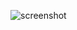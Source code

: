 ![screenshot](https://user-images.githubusercontent.com/7326800/197354081-4a083eb2-5f94-4475-9ac0-e23a6de9a378.png)
